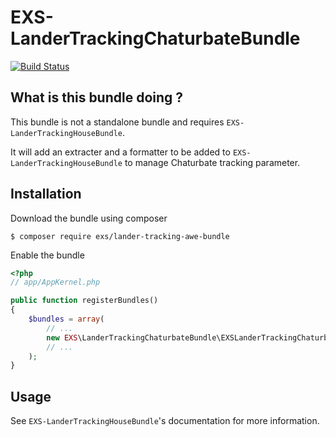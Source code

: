# EXS-LanderTrackingChaturbateBundle

[![Build Status](https://travis-ci.org/ExSituMarketing/EXS-LanderTrackingChaturbateBundle.svg)](https://travis-ci.org/ExSituMarketing/EXS-LanderTrackingChaturbateBundle)

## What is this bundle doing ?

This bundle is not a standalone bundle and requires `EXS-LanderTrackingHouseBundle`.

It will add an extracter and a formatter to be added to `EXS-LanderTrackingHouseBundle` to manage Chaturbate tracking parameter.

## Installation

Download the bundle using composer

```
$ composer require exs/lander-tracking-awe-bundle
```

Enable the bundle

```php
<?php
// app/AppKernel.php

public function registerBundles()
{
    $bundles = array(
        // ...
        new EXS\LanderTrackingChaturbateBundle\EXSLanderTrackingChaturbateBundle(),
        // ...
    );
}
```

## Usage

See `EXS-LanderTrackingHouseBundle`'s documentation for more information.
